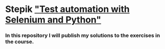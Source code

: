 # Stepik ["Test automation with Selenium and Python"](https://stepik.org/course/575)


### In this repository I will publish my solutions to the exercises in the course.


